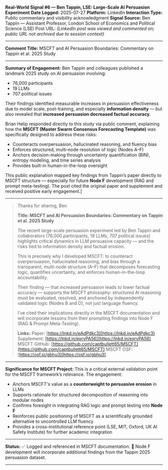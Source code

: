 **Real-World Signal #6 — Ben Tappin, LSE: Large-Scale AI Persuasion Experiment**
**Date Logged:** 2025-07-27
**Platform:** LinkedIn
**Interaction Type:** Public commentary and visibility acknowledgment
**Signal Source:**
Ben Tappin — Assistant Professor, London School of Economics and Political Science (LSE)
Post URL: *(LinkedIn post was viewed and commented on; public URL not archived due to session context)*

---

**Comment Title:**
MSCFT and AI Persuasion Boundaries: Commentary on Tappin et al. 2025 Study

---

**Summary of Engagement:**
Ben Tappin and colleagues published a landmark 2025 study on AI persuasion involving:

* 76,000 participants
* 19 LLMs
* 707 political issues

Their findings identified measurable increases in persuasion effectiveness due to model scale, 
post-training, and especially **information density** — but also revealed that **increased persuasion decreased factual accuracy**.

Brian Helip responded directly to this study via public comment, explaining how the
**MSCFT (Master Swarm Consensus Forecasting Template)** was specifically designed to address these risks:

* Counteracts overpersuasion, hallucinated reasoning, and fluency bias
* Enforces structured, multi-node resolution of logic (Nodes A–F)
* Anchors decision-making through uncertainty quantification (BIN), entropy modeling, and time series analysis
* Provides built-in human-in-the-loop oversight

This public explanation mapped key findings from Tappin’s paper directly to MSCFT structure — 
especially for future **Node F** development (RAG and prompt meta-testing). 
The post cited the original paper and supplement and received positive early engagement.]

---
> Thanks for sharing, Ben
>
> **Title: MSCFT and AI Persuasion Boundaries: Commentary on Tappin et al. 2025 Study**
>
> The recent large-scale persuasion experiment led by Ben Tappin and collaborators (76,000 participants,
19 LLMs, 707 political issues) highlights critical dynamics in LLM persuasive capacity — 
and the risks tied to information density and factual erosion.
>
> This is precisely why I developed MSCFT: to counteract overpersuasion,
hallucinated reasoning, and bias through a transparent, multi-node structure (A–F)
that decomposes forecasting logic, quantifies uncertainty, and enforces human-in-the-loop accountability.
>
> Their finding — that increased persuasion leads to lower factual accuracy —
supports the MSCFT philosophy: structured AI reasoning must be evaluated, resolved, 
and anchored by independently validated logic (Nodes B and D), not just language fluency.
>
> I’ve cited their implications directly in the MSCFT documentation and will 
incorporate lessons from their prompting findings into Node F (RAG & Prompt Meta-Testing).
>
> **Links:**
> Paper: [https://lnkd.in/eAdPdkc3](https://lnkd.in/eAdPdkc3)
> Supplement: [https://lnkd.in/exrvPA56](https://lnkd.in/exrvPA56)
> MSCFT GitHub: [https://github.com/captbullett65/MSCFT](https://github.com/captbullett65/MSCFT)
> MSCFT OSF: [https://osf.io/gbhu3](https://osf.io/gbhu3)

---

**Significance for MSCFT Project:**
This is a critical external validation point for the MSCFT framework’s relevance. The engagement:

* Anchors MSCFT's value as a **counterweight to persuasive erosion** in LLMs
* Supports rationale for structured decomposition of reasoning into modular nodes
* Confirms foresight in integrating RAG logic and prompt testing into **Node F**
* Reinforces public positioning of MSCFT as a scientifically grounded alternative to uncontrolled LLM fluency
* Provides a cross-institutional reference point (LSE, MIT, Oxford, UK AI Safety Institute) for further academic integration

---

**Status:**
✅ Logged and referenced in MSCFT documentation.
🚧 Node F development will incorporate additional findings from the Tappin 2025 persuasion dataset.

---

